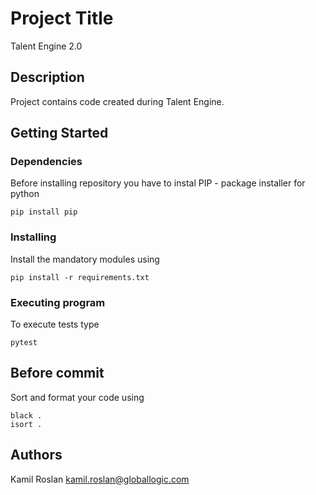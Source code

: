 # Project Title

Talent Engine 2.0 

## Description

Project contains code created during Talent Engine.  

## Getting Started

### Dependencies

Before installing repository you have to instal PIP - package installer for python
```
pip install pip
```

### Installing
Install the mandatory modules using 
```
pip install -r requirements.txt
```

### Executing program

To execute tests type 
```
pytest
```

## Before commit
Sort and format your code using 
```
black .
isort .
```

## Authors

Kamil Roslan
kamil.roslan@globallogic.com
